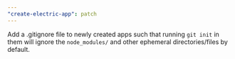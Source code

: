 ```yaml
---
"create-electric-app": patch
---
```


Add a .gitignore file to newly created apps such that running `git init` in them will ignore the `node_modules/` and other ephemeral directories/files by default.
